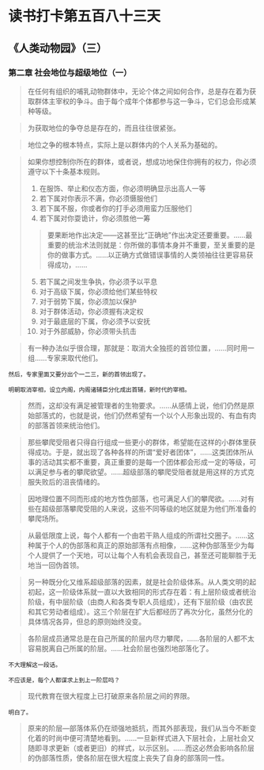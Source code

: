 # 读书打卡第五百八十三天
## 《人类动物园》（三）
### 第二章 社会地位与超级地位（一）

> 在任何有组织的哺乳动物群体中，无论个体之间如何合作，总是存在着为获取群体主宰权的争斗。由于每个成年个体都参与这一争斗，它们总会形成某种等级。

> 为获取地位的争夺总是存在的，而且往往很紧张。

> 地位之争的根本特点，实际上是以群体内的个人关系为基础的。

> 如果你想控制你所在的群体，或者说，想成功地保住你拥有的权力，你必须遵守以下十条基本规则。
> 1. 在服饰、举止和仪态方面，你必须明确显示出高人一等
> 2. 若下属对你表示不满，你必须慑服他们
> 3. 若下属不服，你或者你的打手必须用蛮力压服他们
> 4. 若下属对你耍诡计，你必须胜他一筹
> > 要果断地作出决定——这甚至比“正确地”作出决定还要重要。……最重要的统治术法则就是：你所做的事情本身并不重要，至关重要的是你的做事方式。……以正确方式做错误事情的人类领袖往往更容易获得成功，……
> 5. 若下属之间发生争执，你必须予以平息
> 6. 对于高级下属，你必须给他们某些特权
> 7. 对于弱势下属，你必须加以保护
> 8. 对于群体活动，你必须握有决定权
> 9. 对于最底层的下属，你必须予以安抚
> 10. 对于外部威胁，你必须带头抗击

> 有一种办法似乎很合理，那就是：取消大全独揽的首领位置，……同时用一组……专家来取代他们。
```
然后，专家里面又要分出个一二三，新的首领出现了。

明朝取消宰相，设立内阁，内阁诸辅臣分化成出首辅，新时代的宰相。
```
> 然而，这却没有满足被管理者的生物要求。……从感情上说，他们仍然是原始部落式的，也就是说，他们仍然希望有一个以个人形象出现的、有血有肉的部落首领来统治他们。

> 那些攀爬受阻者只得自行组成一些更小的群体，希望能在这样的小群体里获得成功。于是，就出现了各种各样的所谓“爱好者团体”，……这类团体所从事的活动其实都不重要，真正重要的是每一个团体都会形成一定的等级，可以满足参与者的攀爬欲望。……超级部落的攀爬受阻者就是用这样的方式克服失败后的沮丧情绪的。

> 因地理位置不同而形成的地方性伪部落，也可满足人们的攀爬欲。……对有些在超级部落攀爬受阻的人来说，这些不同等级的地区就是为他们所准备的攀爬场所。

> 从最低限度上说，每个人都有一个由若干熟人组成的所谓社交圈子。……这种属于个人的伪部落和真正的原始部落有点相像，……这种伪部落至少为每个人提供了一个天地，可以让每个人有机会表现自己，甚至还可能聊胜于无地当一回伪首领。

> 另一种既分化又维系超级部落的因素，就是社会阶级体系。从人类文明的起初起，这一阶级体系就一直以大致相同的形式存在着：有上层阶级或者统治阶级，有中层阶级（由商人和各类专职人员组成），还有下层阶级（由农民和其它劳动者组成）。这三个阶层在扩大后都经历了再次分化，虽然分化的具体情况各异，但总的原则始终没变。

> 各阶层成员通常总是在自己所属的阶层内尽力攀爬，……各阶层的人都不太容易脱离自己所属的阶层。……社会阶层也强烈地部落化了。
```
不大理解这一段话。

不应该是，每个人都谋求上到上一阶层吗？
```
> 现代教育在很大程度上已打破原来各阶层之间的界限。
```
明白了。
```
> 原来的阶层—部落体系仍在顽强地抵抗，而其外部表现，我们从当今不断变化着的时尚中便可清楚地看到。……一旦新样式进入下层社会，上层社会又随即寻求更新（或者更旧）的样式，以示区别。……而这必然会影响各阶层的伪部落性质，使各阶层在很大程度上丧失了自身的部落同一性。

> 